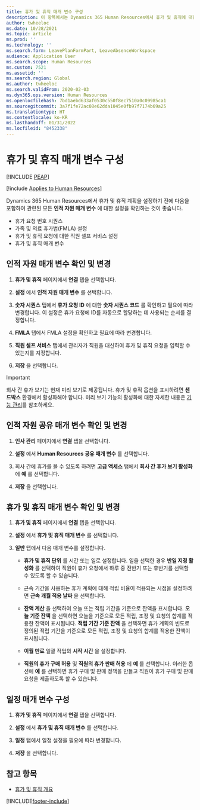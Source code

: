 ```yaml
---
title: 휴가 및 휴직 매개 변수 구성
description: 이 항목에서는 Dynamics 365 Human Resources에서 휴가 및 휴직에 대한 인적 자원 매개 변수를 정의하는 방법을 설명합니다.
author: twheeloc
ms.date: 10/28/2021
ms.topic: article
ms.prod: ''
ms.technology: ''
ms.search.form: LeavePlanFormPart, LeaveAbsenceWorkspace
audience: Application User
ms.search.scope: Human Resources
ms.custom: 7521
ms.assetid: ''
ms.search.region: Global
ms.author: twheeloc
ms.search.validFrom: 2020-02-03
ms.dyn365.ops.version: Human Resources
ms.openlocfilehash: 7bd1aebd633af0530c550f8ec7510a0c09985ca1
ms.sourcegitcommit: 3a7f1fe72ac08e62dda1045e0fb97f7174b69a25
ms.translationtype: HT
ms.contentlocale: ko-KR
ms.lasthandoff: 01/31/2022
ms.locfileid: "8452338"
---
```

# <a name="configure-leave-and-absence-parameters"></a>휴가 및 휴직 매개 변수 구성


[!INCLUDE [PEAP](../includes/peap-2.md)]

[!include [Applies to Human Resources](../includes/applies-to-hr.md)]

Dynamics 365 Human Resources에서 휴가 및 휴직 계획을 설정하기 전에 다음을 포함하여 관련된 모든 **인적 자원 매개 변수** 에 대한 설정을 확인하는 것이 좋습니다.

- 휴가 요청 번호 시퀀스
- 가족 및 의료 휴가법(FMLA) 설정
- 휴가 및 휴직 요청에 대한 직원 셀프 서비스 설정
- 휴가 및 휴직 매개 변수

## <a name="view-and-change-human-resources-parameters"></a>인적 자원 매개 변수 확인 및 변경

1. **휴가 및 휴직** 페이지에서 **연결** 탭을 선택합니다.

2. **설정** 에서 **인적 자원 매개 변수** 를 선택합니다.

3. **숫자 시퀀스** 탭에서 **휴가 요청 ID** 에 대한 **숫자 시퀀스 코드** 를 확인하고 필요에 따라 변경합니다. 이 설정은 휴가 요청에 ID를 자동으로 할당하는 데 사용되는 순서를 결정합니다.

4. **FMLA** 탭에서 FMLA 설정을 확인하고 필요에 따라 변경합니다.

5. **직원 셀프 서비스** 탭에서 관리자가 직원을 대신하여 휴가 및 휴직 요청을 입력할 수 있는지를 지정합니다.

7. **저장** 을 선택합니다.

>[!IMPORTANT]
>회사 간 휴가 보기는 현재 미리 보기로 제공됩니다. 휴가 및 휴직 옵션을 표시하려면 **샌드박스** 환경에서 활성화해야 합니다. 미리 보기 기능의 활성화에 대한 자세한 내용은 [기능 관리](hr-admin-manage-features.md)를 참조하세요.

## <a name="view-and-change-human-resources-shared-parameters"></a>인적 자원 공유 매개 변수 확인 및 변경

1. **인사 관리** 페이지에서 **연결** 탭을 선택합니다.

2. **설정** 에서 **Human Resources 공유 매개 변수** 를 선택합니다.

3. 회사 간에 휴가를 볼 수 있도록 하려면 **고급 액세스** 탭에서 **회사 간 휴가 보기 활성화** 에 **예** 를 선택합니다.

4. **저장** 을 선택합니다.

## <a name="view-and-change-leave-and-absence-parameters"></a>휴가 및 휴직 매개 변수 확인 및 변경

1. **휴가 및 휴직** 페이지에서 **연결** 탭을 선택합니다.

2. **설정** 에서 **휴가 및 휴직 매개 변수** 를 선택합니다.

3. **일반** 탭에서 다음 매개 변수를 설정합니다.
 
    - **휴가 및 휴직 단위** 를 시간 또는 일로 설정합니다. 일을 선택한 경우 **반일 지정 활성화** 를 선택하여 직원이 휴가 요청에서 하루 중 전반기 또는 후반기를 선택할 수 있도록 할 수 있습니다. 

    - 근속 기간을 사용하는 휴가 계획에 대해 적립 비율이 적용되는 시점을 설정하려면 **근속 개월 적용 날짜** 을 선택합니다.

    - **잔액 계산** 을 선택하여 오늘 또는 적립 기간을 기준으로 잔액을 표시합니다. **오늘 기준 잔액** 을 선택하면 오늘을 기준으로 모든 적립, 조정 및 요청의 합계를 적용한 잔액이 표시됩니다. **적립 기간 기준 잔액** 을 선택하면 휴가 계획의 빈도로 정의된 적립 기간을 기준으로 모든 적립, 조정 및 요청의 합계를 적용한 잔액이 표시됩니다. 

    - **이월 만료** 일괄 작업의 **시작 시간** 을 설정합니다.  
    
    - **직원의 휴가 구매 허용** 및 **직원의 휴가 판매 허용** 에 **예** 를 선택합니다. 이러한 옵션에 **예** 를 선택하면 휴가 구매 및 판매 정책을 만들고 직원이 휴가 구매 및 판매 요청을 제출하도록 할 수 있습니다.

## <a name="configure-calendar-parameters"></a>일정 매개 변수 구성

1. **휴가 및 휴직** 페이지에서 **연결** 탭을 선택합니다.

2. **설정** 에서 **휴가 및 휴직 매개 변수** 를 선택합니다.

3. **일정** 탭에서 일정 설정을 필요에 따라 변경합니다.

4. **저장** 을 선택합니다.

## <a name="see-also"></a>참고 항목

- [휴가 및 휴직 개요](hr-leave-and-absence-overview.md)


[!INCLUDE[footer-include](../includes/footer-banner.md)]
